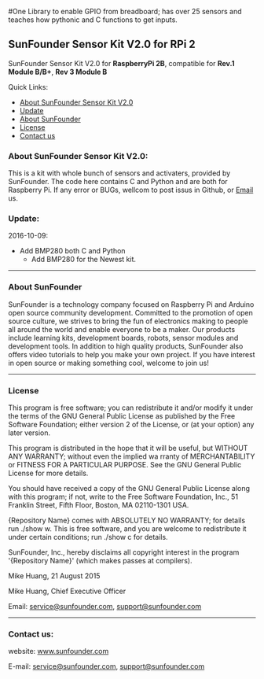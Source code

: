 #One Library to enable GPIO from breadboard; has over 25 sensors and teaches how pythonic and C functions to get inputs.

## SunFounder Sensor Kit V2.0 for RPi 2
SunFounder Sensor Kit V2.0 for **RaspberryPi 2B**, compatible for **Rev.1 Module B/B+**, **Rev 3 Module B**

Quick Links:

 * [About SunFounder Sensor Kit V2.0](#about_this_kit)
 * [Update](#update)
 * [About SunFounder](#about_sunfounder)
 * [License](#license)
 * [Contact us](#contact_us)

<a id="about_this_kit"></a>
### About SunFounder Sensor Kit V2.0:
This is a kit with whole bunch of sensors and activaters, provided by SunFounder. The code here contains C and Python and are both for Raspberry Pi. If any error or BUGs, wellcom to post issus in Github, or [Email](#contact_us) us.

<a id="update"></a>
### Update:
2016-10-09:
 - Add BMP280 both C and Python
     + Add BMP280 for the Newest kit.

----------------------------------------------
<a id="about_sunfounder"></a>
### About SunFounder
SunFounder is a technology company focused on Raspberry Pi and Arduino open source community development. Committed to the promotion of open source culture, we strives to bring the fun of electronics making to people all around the world and enable everyone to be a maker. Our products include learning kits, development boards, robots, sensor modules and development tools. In addition to high quality products, SunFounder also offers video tutorials to help you make your own project. If you have interest in open source or making something cool, welcome to join us!

----------------------------------------------
<a id="license"></a>
### License
This program is free software; you can redistribute it and/or modify it under the terms of the GNU General Public License as published by the Free Software Foundation; either version 2 of the License, or (at your option) any later version.

This program is distributed in the hope that it will be useful, but WITHOUT ANY WARRANTY; without even the implied wa rranty of MERCHANTABILITY or FITNESS FOR A PARTICULAR PURPOSE. See the GNU General Public License for more details.

You should have received a copy of the GNU General Public License along with this program; if not, write to the Free Software Foundation, Inc., 51 Franklin Street, Fifth Floor, Boston, MA 02110-1301 USA.

{Repository Name} comes with ABSOLUTELY NO WARRANTY; for details run ./show w. This is free software, and you are welcome to redistribute it under certain conditions; run ./show c for details.

SunFounder, Inc., hereby disclaims all copyright interest in the program '{Repository Name}' (which makes passes at compilers).

Mike Huang, 21 August 2015

Mike Huang, Chief Executive Officer

Email: service@sunfounder.com, support@sunfounder.com

----------------------------------------------
<a id="contact_us"></a>
### Contact us:
website:
    www.sunfounder.com

E-mail:
    service@sunfounder.com, support@sunfounder.com
